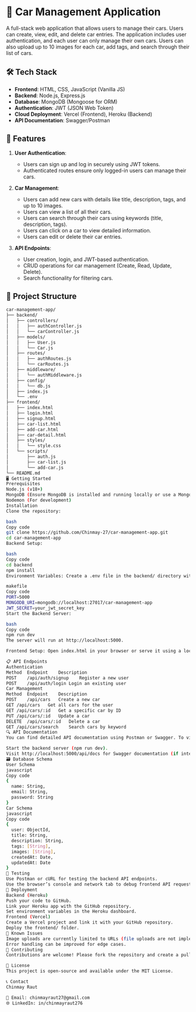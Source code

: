 
# 🚗 Car Management Application

A full-stack web application that allows users to manage their cars. Users can create, view, edit, and delete car entries. The application includes user authentication, and each user can only manage their own cars. Users can also upload up to 10 images for each car, add tags, and search through their list of cars.

## 🛠️ Tech Stack

- **Frontend**: HTML, CSS, JavaScript (Vanilla JS)
- **Backend**: Node.js, Express.js
- **Database**: MongoDB (Mongoose for ORM)
- **Authentication**: JWT (JSON Web Token)
- **Cloud Deployment**: Vercel (Frontend), Heroku (Backend)
- **API Documentation**: Swagger/Postman

## 🌟 Features

1. **User Authentication**:
   - Users can sign up and log in securely using JWT tokens.
   - Authenticated routes ensure only logged-in users can manage their cars.

2. **Car Management**:
   - Users can add new cars with details like title, description, tags, and up to 10 images.
   - Users can view a list of all their cars.
   - Users can search through their cars using keywords (title, description, tags).
   - Users can click on a car to view detailed information.
   - Users can edit or delete their car entries.

3. **API Endpoints**:
   - User creation, login, and JWT-based authentication.
   - CRUD operations for car management (Create, Read, Update, Delete).
   - Search functionality for filtering cars.

## 📂 Project Structure

```bash
car-management-app/
├── backend/
│   ├── controllers/
│   │   ├── authController.js
│   │   └── carController.js
│   ├── models/
│   │   ├── User.js
│   │   └── Car.js
│   ├── routes/
│   │   ├── authRoutes.js
│   │   └── carRoutes.js
│   ├── middleware/
│   │   └── authMiddleware.js
│   ├── config/
│   │   └── db.js
│   ├── index.js
│   └── .env
├── frontend/
│   ├── index.html
│   ├── login.html
│   ├── signup.html
│   ├── car-list.html
│   ├── add-car.html
│   ├── car-detail.html
│   ├── styles/
│   │   └── style.css
│   └── scripts/
│       ├── auth.js
│       ├── car-list.js
│       └── add-car.js
└── README.md
🖥️ Getting Started
Prerequisites
Node.js (v18+)
MongoDB (Ensure MongoDB is installed and running locally or use a MongoDB Atlas URI)
Nodemon (For development)
Installation
Clone the repository:

bash
Copy code
git clone https://github.com/Chinmay-27/car-management-app.git
cd car-management-app
Backend Setup:

bash
Copy code
cd backend
npm install
Environment Variables: Create a .env file in the backend/ directory with the following:

makefile
Copy code
PORT=5000
MONGODB_URI=mongodb://localhost:27017/car-management-app
JWT_SECRET=your_jwt_secret_key
Start the Backend Server:

bash
Copy code
npm run dev
The server will run at http://localhost:5000.

Frontend Setup: Open index.html in your browser or serve it using a local server.

📋 API Endpoints
Authentication
Method	Endpoint	Description
POST	/api/auth/signup	Register a new user
POST	/api/auth/login	Login an existing user
Car Management
Method	Endpoint	Description
POST	/api/cars	Create a new car
GET	/api/cars	Get all cars for the user
GET	/api/cars/:id	Get a specific car by ID
PUT	/api/cars/:id	Update a car
DELETE	/api/cars/:id	Delete a car
GET	/api/cars/search	Search cars by keyword
🔍 API Documentation
You can find detailed API documentation using Postman or Swagger. To view the API docs locally:

Start the backend server (npm run dev).
Visit http://localhost:5000/api/docs for Swagger documentation (if integrated).
🗃️ Database Schema
User Schema
javascript
Copy code
{
  name: String,
  email: String,
  password: String
}
Car Schema
javascript
Copy code
{
  user: ObjectId,
  title: String,
  description: String,
  tags: [String],
  images: [String],
  createdAt: Date,
  updatedAt: Date
}
🧪 Testing
Use Postman or cURL for testing the backend API endpoints.
Use the browser’s console and network tab to debug frontend API requests.
🚀 Deployment
Backend (Heroku)
Push your code to GitHub.
Link your Heroku app with the GitHub repository.
Set environment variables in the Heroku dashboard.
Frontend (Vercel)
Create a Vercel project and link it with your GitHub repository.
Deploy the frontend/ folder.
🐛 Known Issues
Image uploads are currently limited to URLs (file uploads are not implemented).
Error handling can be improved for edge cases.
🤝 Contributing
Contributions are welcome! Please fork the repository and create a pull request with your changes.

📄 License
This project is open-source and available under the MIT License.

📞 Contact
Chinmay Raut

📧 Email: chinmayraut27@gmail.com
🌐 LinkedIn: in/chinmayraut276
